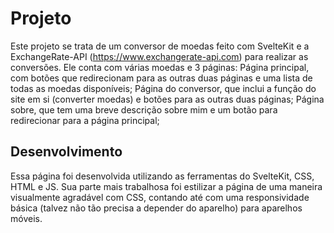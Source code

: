 # Projeto

Este projeto se trata de um conversor de moedas feito com SvelteKit e a ExchangeRate-API (https://www.exchangerate-api.com) para realizar as conversões. Ele conta com várias moedas e 3 páginas: 
Página principal, com botões que redirecionam para as outras duas páginas e uma lista de todas as moedas disponíveis; 
Página do conversor, que inclui a função do site em si (converter moedas) e botões para as outras duas páginas;
Página sobre, que tem uma breve descrição sobre mim e um botão para redirecionar para a página principal;


## Desenvolvimento

Essa página foi desenvolvida utilizando as ferramentas do SvelteKit, CSS, HTML e JS. Sua parte mais trabalhosa foi estilizar a página de uma maneira visualmente agradável com CSS, contando até com uma responsividade básica (talvez não tão precisa a depender do aparelho) para aparelhos móveis.